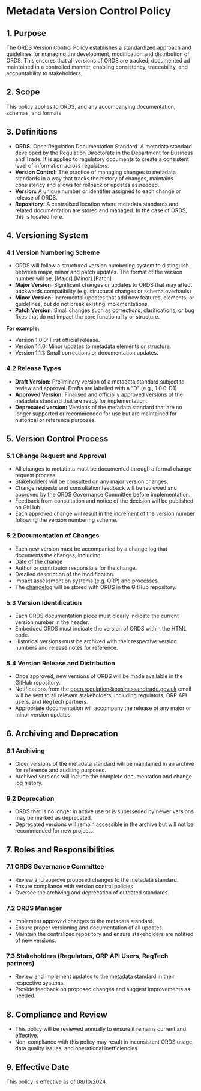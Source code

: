 # Metadata Version Control Policy
## 1. Purpose 
The ORDS Version Control Policy establishes a standardized approach and guidelines for managing the development, modification and distribution of ORDS. This ensures that all versions of ORDS are tracked, documented ad maintained in a controlled manner, enabling consistency, traceability, and accountability to stakeholders.

## 2. Scope 
This policy applies to ORDS, and any accompanying documentation, schemas, and formats.

## 3. Definitions

-	**ORDS:** Open Regulation Documentation Standard. A metadata standard developed by the Regulation Directorate in the Department for Business and Trade. It is applied to regulatory documents to create a consistent level of information across regulators.
-	**Version Control:** The practice of managing changes to metadata standards in a way that tracks the history of changes, maintains consistency and allows for rollback or updates as needed.
-	**Version:** A unique number or identifier assigned to each change or release of ORDS.
-	**Repository:** A centralised location where metadata standards and related documentation are stored and managed. In the case of ORDS, this is located here.
## 4. Versioning System
### 4.1 Version Numbering Scheme
-	ORDS will follow a structured version numbering system to distinguish between major, minor and patch updates. The format of the version number will be: [Major].[Minor].[Patch]
-	**Major Version:** Significant changes or updates to ORDS that may affect backwards compatibility (e.g. structural changes or schema overhauls)
-	**Minor Version:** Incremental updates that add new features, elements, or guidelines, but do not break existing implementations.
-	**Patch Version:** Small changes such as corrections, clarifications, or bug fixes that do not impact the core functionality or structure.
    
**For example:**  
-	Version 1.0.0: First official release.
-	Version 1.1.0: Minor updates to metadata elements or structure.
-	Version 1.1.1: Small corrections or documentation updates.
### 4.2 Release Types
-	**Draft Version:** Preliminary version of a metadata standard subject to review and approval. Drafts are labelled with a “D” (e.g., 1.0.0-D1)
-	**Approved Version:** Finalised and officially approved versions of the metadata standard that are ready for implementation.
-	**Deprecated version:** Versions of the metadata standard that are no longer supported or recommended for use but are maintained for historical or reference purposes.
## 5. Version Control Process
### 5.1 Change Request and Approval
-	All changes to metadata must be documented through a formal change request process.
-	Stakeholders will be consulted on any major version changes.
-	Change requests and consultation feedback will be reviewed and approved by the ORDS Governance Committee before implementation.
-   Feedback from consultation and notice of the decision will be published on GitHub.
-	Each approved change will result in the increment of the version number following the version numbering scheme.
### 5.2 Documentation of Changes
-	Each new version must be accompanied by a change log that documents the changes, including:
  -	Date of the change
  -	Author or contributor responsible for the change.
  -	Detailed description of the modification.
  -	Impact assessment on systems (e.g. ORP) and processes.
-	The [changelog](https://github.com/uktrade/ords/blob/main/CHANGELOG.md) will be stored with ORDS in the GitHub repository.
### 5.3 Version Identification
-	Each ORDS documentation piece must clearly indicate the current version number in the header.
-	Embedded ORDS must indicate the version of ORDS within the HTML code.
-	Historical versions must be archived with their respective version numbers and release notes for reference.
### 5.4 Version Release and Distribution
-	Once approved, new versions of ORDS will be made available in the GitHub repository.
-	Notifications from the [open.regulation@businessandtrade.gov.uk](mailto:open.regulation@businessandtrade.gov.uk) email will be sent to all relevant stakeholders, including regulators, ORP API users, and RegTech partners.
-	Appropriate documentation will accompany the release of any major or minor version updates.
## 6. Archiving and Deprecation
### 6.1 Archiving
-	Older versions of the metadata standard will be maintained in an archive for reference and auditing purposes.
-	Archived versions will include the complete documentation and change log history.
### 6.2 Deprecation
-	ORDS that is no longer in active use or is superseded by newer versions may be marked as deprecated.
-	Deprecated versions will remain accessible in the archive but will not be recommended for new projects.
## 7. Roles and Responsibilities
### 7.1 ORDS Governance Committee
-	Review and approve proposed changes to the metadata standard.
-	Ensure compliance with version control policies.
-	Oversee the archiving and deprecation of outdated standards.
### 7.2 ORDS Manager
-	Implement approved changes to the metadata standard.
-	Ensure proper versioning and documentation of all updates.
-	Maintain the centralized repository and ensure stakeholders are notified of new versions.
### 7.3 Stakeholders (Regulators, ORP API Users, RegTech partners)
-	Review and implement updates to the metadata standard in their respective systems.
-	Provide feedback on proposed changes and suggest improvements as needed.
## 8. Compliance and Review
-	This policy will be reviewed annually to ensure it remains current and effective.
-	Non-compliance with this policy may result in inconsistent ORDS usage, data quality issues, and operational inefficiencies.
## 9. Effective Date
This policy is effective as of 08/10/2024.
